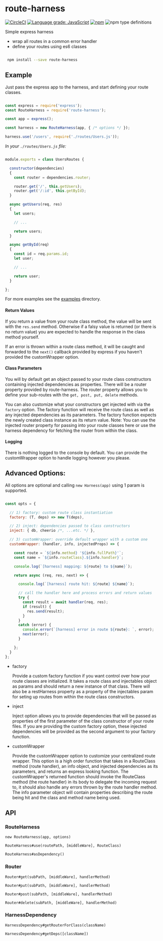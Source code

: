 # route-harness

[![CircleCI](https://circleci.com/gh/William-Olson/route-harness/tree/master.svg?style=svg)](https://circleci.com/gh/William-Olson/route-harness/tree/master)
[![Language grade: JavaScript](https://img.shields.io/lgtm/grade/javascript/g/William-Olson/route-harness.svg?logo=lgtm&logoWidth=18)](https://lgtm.com/projects/g/William-Olson/route-harness/context:javascript)
[![npm](https://img.shields.io/npm/v/route-harness?logo=NPM)](https://www.npmjs.com/package/route-harness)
![npm type definitions](https://img.shields.io/npm/types/route-harness?logo=TypeScript)

Simple express harness

- wrap all routes in a common error handler
- define your routes using es6 classes

```bash

 npm install --save route-harness

```


## Example

Just pass the express app to the harness, and start defining your route classes.

```javascript

const express = require('express');
const RouteHarness = require('route-harness');

const app = express();

const harness = new RouteHarness(app, { /* options */ });

harness.use('/users', require('./routes/Users.js'));


```


_In your `./routes/Users.js` file:_

```javascript

module.exports = class UsersRoutes {

  constructor(dependencies)
  {
    const router = dependencies.router;

    router.get('/', this.getUsers);
    router.get('/:id', this.getById);
  }

  async getUsers(req, res)
  {
    let users;

    // ...

    return users;
  }

  async getById(req)
  {
    const id = req.params.id;
    let user;

    // ...

    return user;
  }

};
```

For more examples see the [examples](https://github.com/William-Olson/route-harness/tree/master/examples) directory.

#### Return Values

If you return a value from your route class method, the value will be sent with the `res.send` method. Otherwise if a falsy value is returned (or there is no return value) you are expected to handle the response in the class method yourself.

If an error is thrown within a route class method, it will be caught and forwarded to the `next()` callback provided by express if you haven't provided the customWrapper option.

#### Class Parameters

You will by default get an object passed to your route class constructors containing injected dependencies as properties. There will be a router property provided by route-harness. The router property allows you to define your sub-routes with the `get, post, put, delete` methods.

You can also customize what your constructors get injected with via the `factory` option.  The factory function will receive the route class as well as any injected dependencies as its parameters. The factory function expects the newly created class instance as its return value.  Note: You can use the injected router property for passing into your route classes here or use the harness dependency for fetching the router from within the class.

#### Logging

There is nothing logged to the console by default.  You can provide the customWrapper option to handle logging however you please.

## Advanced Options:

All options are optional and calling `new Harness(app)` using 1 param is supported.

```javascript

const opts = {

  // 1) factory: custom route class instantiation
  factory: (T, deps) => new T(deps),

  // 2) inject: dependencies passed to class constructors
  inject: { db, cheerio /*, ...etc. */ },

  // 3) customWrapper: override default wrapper with a custom one
  customWrapper: (handler, info, injectedProps) => {

    const route = `${info.method} '${info.fullPath}'`;
    const name = `${info.routeClass}.${info.handler}`;

    console.log(`[harness] mapping: ${route} to ${name}`);

    return async (req, res, next) => {

      console.log(`[harness] route hit: ${route} ${name}`);

      // call the handler here and process errors and return values
      try {
        const result = await handler(req, res);
        if (result) {
          res.send(result);
        }
      }
      catch (error) {
        console.error(`[harness] error in route ${route}: `, error);
        next(error);
      }

    };
  }
};

```

- factory

  Provide a custom factory function if you want control over how your route classes are initialized. It takes a route class and injectables object as params and should return a new instance of that class. There will also be a restHarness property as a property of the injectables param for seting up routes from within the route class constructors.

- inject

  Inject option allows you to provide dependencies that will be passed as properties of the first parameter of the class constructor of your route files. If you are providing the custom factory option, these injected dependencies will be provided as the second argument to your factory function.

- customWrapper

  Provide the customWrapper option to customize your centralized route wrapper. This option is a high order function that takes in a RouteClass method (route handler), an info object, and injected dependencies as its parameters, and returns an express looking function.  The customWrapper's returned function should invoke the RouteClass method (the route handler) in its body to delegate the incoming request to, it should also handle any errors thrown by the route handler method. The info parameter object will contain properties describing the route being hit and the class and method name being used.


## API

### RouteHarness

`new RouteHarness(app, options)`

`RouteHarness#use(routePath, [middleWare], RouteClass)`

`RouteHarness#asDependency()`


### Router

`Router#get(subPath, [middleWare], handlerMethod)`

`Router#put(subPath, [middleWare], handlerMethod)`

`Router#post(subPath, [middleWare], handlerMethod)`

`Router#delete(subPath, [middleWare], handlerMethod)`

### HarnessDependency

`HarnessDependency#getRouterForClass(className)`

`HarnessDependency#getDeps([className])`

